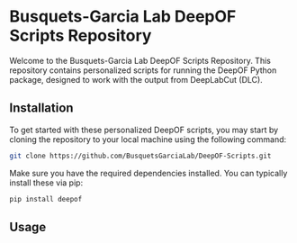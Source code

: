 # Busquets-Garcia Lab DeepOF Scripts Repository
Welcome to the Busquets-Garcia Lab DeepOF Scripts Repository. This repository contains personalized scripts for running the DeepOF Python package, designed to work with the output from DeepLabCut (DLC).

## Installation
To get started with these personalized DeepOF scripts, you may start by cloning the repository to your local machine using the following command:

```bash
git clone https://github.com/BusquetsGarciaLab/DeepOF-Scripts.git
```

Make sure you have the required dependencies installed. You can typically install these via pip:

```bash
pip install deepof
```

## Usage
